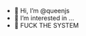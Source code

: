 - 👋 Hi, I’m @queenjs
- 👀 I’m interested in ...
- 🌱 FUCK THE SYSTEM

<!---
queenjs/queenjs is a ✨ special ✨ repository because its `README.md` (this file) appears on your GitHub profile.
You can click the Preview link to take a look at your changes.
--->
